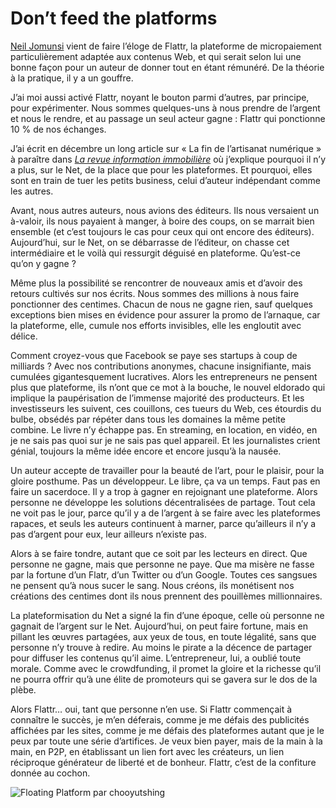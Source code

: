 # Don’t feed the platforms

[Neil Jomunsi](http://page42.org/flattr-une-maniere-alternative-de-soutenir-la-creation-et-les-createurs/) vient de faire l’éloge de Flattr, la plateforme de micropaiement particulièrement adaptée aux contenus Web, et qui serait selon lui une bonne façon pour un auteur de donner tout en étant rémunéré. De la théorie à la pratique, il y a un gouffre.<span id="more-34934"></span>

J’ai moi aussi activé Flattr, noyant le bouton parmi d’autres, par principe, pour expérimenter. Nous sommes quelques-uns à nous prendre de l’argent et nous le rendre, et au passage un seul acteur gagne : Flattr qui ponctionne 10 % de nos échanges.

J’ai écrit en décembre un long article sur « La fin de l’artisanat numérique » à paraître dans [*La revue information immobilière*](http://www.spg.ch/publications/la-revue-linformation-immobiliere) où j’explique pourquoi il n’y a plus, sur le Net, de la place que pour les plateformes. Et pourquoi, elles sont en train de tuer les petits business, celui d’auteur indépendant comme les autres.

Avant, nous autres auteurs, nous avions des éditeurs. Ils nous versaient un à-valoir, ils nous payaient à manger, à boire des coups, on se marrait bien ensemble (et c’est toujours le cas pour ceux qui ont encore des éditeurs). Aujourd’hui, sur le Net, on se débarrasse de l’éditeur, on chasse cet intermédiaire et le voilà qui ressurgit déguisé en plateforme. Qu’est-ce qu’on y gagne ?

Même plus la possibilité se rencontrer de nouveaux amis et d’avoir des retours cultivés sur nos écrits. Nous sommes des millions à nous faire ponctionner des centimes. Chacun de nous ne gagne rien, sauf quelques exceptions bien mises en évidence pour assurer la promo de l’arnaque, car la plateforme, elle, cumule nos efforts invisibles, elle les engloutit avec délice.

Comment croyez-vous que Facebook se paye ses startups à coup de milliards ? Avec nos contributions anonymes, chacune insignifiante, mais cumulées gigantesquement lucratives. Alors les entrepreneurs ne pensent plus que plateforme, ils n’ont que ce mot à la bouche, le nouvel eldorado qui implique la paupérisation de l’immense majorité des producteurs. Et les investisseurs les suivent, ces couillons, ces tueurs du Web, ces étourdis du bulbe, obsédés par répéter dans tous les domaines la même petite combine. Le livre n’y échappe pas. En streaming, en location, en vidéo, en je ne sais pas quoi sur je ne sais pas quel appareil. Et les journalistes crient génial, toujours la même idée encore et encore jusqu’à la nausée.

Un auteur accepte de travailler pour la beauté de l’art, pour le plaisir, pour la gloire posthume. Pas un développeur. Le libre, ça va un temps. Faut pas en faire un sacerdoce. Il y a trop à gagner en rejoignant une plateforme. Alors personne ne développe les solutions décentralisées de partage. Tout cela ne voit pas le jour, parce qu’il y a de l’argent à se faire avec les plateformes rapaces, et seuls les auteurs continuent à marner, parce qu’ailleurs il n’y a pas d’argent pour eux, leur ailleurs n’existe pas.

Alors à se faire tondre, autant que ce soit par les lecteurs en direct. Que personne ne gagne, mais que personne ne paye. Que ma misère ne fasse par la fortune d’un Flatr, d’un Twitter ou d’un Google. Toutes ces sangsues ne pensent qu’à nous sucer le sang. Nous créons, ils monétisent nos créations des centimes dont ils nous prennent des pouillèmes millionnaires.

La plateformisation du Net a signé la fin d’une époque, celle où personne ne gagnait de l’argent sur le Net. Aujourd’hui, on peut faire fortune, mais en pillant les œuvres partagées, aux yeux de tous, en toute légalité, sans que personne n’y trouve à redire. Au moins le pirate a la décence de partager pour diffuser les contenus qu’il aime. L’entrepreneur, lui, a oublié toute morale. Comme avec le crowdfunding, il promet la gloire et la richesse qu’il ne pourra offrir qu’à une élite de promoteurs qui se gavera sur le dos de la plèbe.

Alors Flattr… oui, tant que personne n’en use. Si Flattr commençait à connaître le succès, je m’en déferais, comme je me défais des publicités affichées par les sites, comme je me défais des plateformes autant que je le peux par toute une série d’artifices. Je veux bien payer, mais de la main à la main, en P2P, en établissant un lien fort avec les créateurs, un lien réciproque générateur de liberté et de bonheur. Flattr, c’est de la confiture donnée au cochon.

![Floating Platform par chooyutshing](https://tcrouzet.com/images_tc/2014/03/platform.jpg)